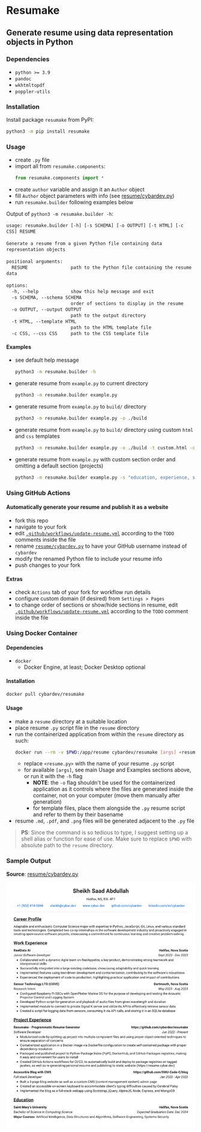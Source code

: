 # Resumake

## Generate resume using data representation objects in Python

### Dependencies

-   `python >= 3.9`
-   `pandoc`
-   `wkhtmltopdf`
-   `poppler-utils`

### Installation

Install package `resumake` from PyPI:

```sh
python3 -m pip install resumake
```

### Usage

-   create `.py` file
-   import all from `resumake.components`:
    ```py
    from resumake.components import *
    ```
-   create `author` variable and assign it an `Author` object
-   fill `Author` object parameters with info (see [resume/cybardev.py][resume_py])
-   run `resumake.builder` following examples below

Output of `python3 -m resumake.builder -h`:

```
usage: resumake.builder [-h] [-s SCHEMA] [-o OUTPUT] [-t HTML] [-c CSS] RESUME

Generate a resume from a given Python file containing data representation objects

positional arguments:
  RESUME                path to the Python file containing the resume data

options:
  -h, --help            show this help message and exit
  -s SCHEMA, --schema SCHEMA
                        order of sections to display in the resume
  -o OUTPUT, --output OUTPUT
                        path to the output directory
  -t HTML, --template HTML
                        path to the HTML template file
  -c CSS, --css CSS     path to the CSS template file
```

#### Examples

-   see default help message

    ```sh
    python3 -m resumake.builder -h
    ```

-   generate resume from `example.py` to current directory

    ```sh
    python3 -m resumake.builder example.py
    ```

-   generate resume from `example.py` to `build/` directory

    ```sh
    python3 -m resumake.builder example.py -o ./build
    ```

-   generate resume from `example.py` to `build/` directory using custom `html` and `css` templates

    ```sh
    python3 -m resumake.builder example.py -o ./build -t custom.html -c custom.css
    ```

-   generate resume from `example.py` with custom section order and omitting a default section (projects)

    ```sh
    python3 -m resumake.builder example.py -s "education, experience, skills"
    ```

### Using GitHub Actions

#### Automatically generate your resume and publish it as a website

-   fork this repo
-   navigate to your fork
-   edit [`.github/workflows/update-resume.yml`][update_yml] according to the `TODO` comments inside the file
-   rename [`resume/cybardev.py`][resume_py] to have your GitHub username instead of `cybardev`
-   modify the renamed Python file to include your resume info
-   push changes to your fork

#### Extras

-   check `Actions` tab of your fork for workflow run details
-   configure custom domain (if desired) from `Settings > Pages`
-   to change order of sections or show/hide sections in resume, edit [`.github/workflows/update-resume.yml`][resume_yml] according to the `TODO` comment inside the file

### Using Docker Container

#### Dependencies

-   `docker`
    -   Docker Engine, at least; Docker Desktop optional

#### Installation

```sh
docker pull cybardev/resumake
```

#### Usage

-   make a `resume` directory at a suitable location
-   place resume `.py` script file in the `resume` directory
-   run the containerized application from within the `resume` directory as such:
    ```sh
    docker run --rm -v $PWD:/app/resume cybardev/resumake [args] <resume.py>
    ```
    -   replace `<resume.py>` with the name of your resume `.py` script
    -   for available `[args]`, see main Usage and Examples sections above, or run it with the `-h` flag
        -   **NOTE**: the `-o` flag shouldn't be used for the containerized application as it controls where the files are generated inside the container, not on your computer (move them manually after generation)
        -   for template files, place them alongside the `.py` resume script and refer to them by their basename
-   resume `.md`, `.pdf`, and `.png` files will be generated adjacent to the `.py` file

> **PS**: Since the command is so tedious to type, I suggest setting up a shell alias or function for ease of use. Make sure to replace `$PWD` with absolute path to the `resume` directory.

### Sample Output

**Source**: [resume/cybardev.py][resume_py]

![resume][resume_png]

<!-- links -->

[update_yml]: .github/workflows/update-resume.yml
[resume_yml]: .github/workflows/resume.yml
[resume_py]: https://github.com/cybardev/resumake/blob/main/resume/cybardev.py
[resume_png]: https://raw.githubusercontent.com/cybardev/resumake/main/static/assets/Resume_Sheikh_Saad_Abdullah.png "Resume - Sheikh Saad Abdullah"
